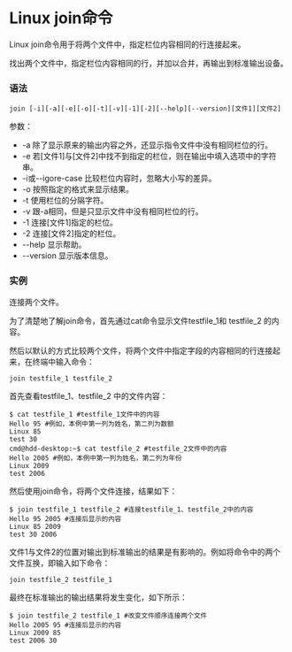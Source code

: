 # Linux join命令

Linux join命令用于将两个文件中，指定栏位内容相同的行连接起来。

找出两个文件中，指定栏位内容相同的行，并加以合并，再输出到标准输出设备。

### 语法

    join [-i][-a][-e][-o][-t][-v][-1][-2][--help][--version][文件1][文件2]
    

参数：

- -a   除了显示原来的输出内容之外，还显示指令文件中没有相同栏位的行。
- -e   若[文件1]与[文件2]中找不到指定的栏位，则在输出中填入选项中的字符串。
- -i或--igore-case   比较栏位内容时，忽略大小写的差异。
- -o   按照指定的格式来显示结果。
- -t   使用栏位的分隔字符。
- -v   跟-a相同，但是只显示文件中没有相同栏位的行。
- -1   连接[文件1]指定的栏位。
- -2   连接[文件2]指定的栏位。
- --help   显示帮助。
- --version   显示版本信息。

### 实例

连接两个文件。

为了清楚地了解join命令，首先通过cat命令显示文件testfile_1和
testfile_2 的内容。

然后以默认的方式比较两个文件，将两个文件中指定字段的内容相同的行连接起来，在终端中输入命令：

    join testfile_1 testfile_2 
    

首先查看testfile_1、testfile_2 中的文件内容：

    $ cat testfile_1 #testfile_1文件中的内容  
    Hello 95 #例如，本例中第一列为姓名，第二列为数额  
    Linux 85  
    test 30  
    cmd@hdd-desktop:~$ cat testfile_2 #testfile_2文件中的内容  
    Hello 2005 #例如，本例中第一列为姓名，第二列为年份  
    Linux 2009  
    test 2006 
    

然后使用join命令，将两个文件连接，结果如下：

    $ join testfile_1 testfile_2 #连接testfile_1、testfile_2中的内容  
    Hello 95 2005 #连接后显示的内容  
    Linux 85 2009  
    test 30 2006 
    

文件1与文件2的位置对输出到标准输出的结果是有影响的。例如将命令中的两个文件互换，即输入如下命令：

    join testfile_2 testfile_1

最终在标准输出的输出结果将发生变化，如下所示：

    $ join testfile_2 testfile_1 #改变文件顺序连接两个文件  
    Hello 2005 95 #连接后显示的内容  
    Linux 2009 85  
    test 2006 30 
    